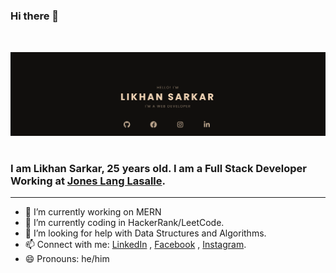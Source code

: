 ### Hi there 👋
<img src="GitBanner.png"
     alt="Markdown Monster icon"
     style="margin-top: 2rem; margin-bottom: 1rem;"/>

### I am Likhan Sarkar, 25 years old. I am a Full Stack Developer Working at <a href="https://www.jll.co.uk/">Jones Lang Lasalle</a>. 


---

- 🔭 I’m currently working on MERN
- 🌱 I’m currently coding in HackerRank/LeetCode.
- 🤔 I’m looking for help with Data Structures and Algorithms.
- 📫 Connect with me: <a href="https://www.linkedin.com/in/likhan-sarkar/">LinkedIn</a> , <a href="https://www.facebook.com/likhan.trueblue/">Facebook</a> , <a href="https://www.instagram.com/_sarkarification_/">Instagram</a>.
- 😄 Pronouns: he/him






